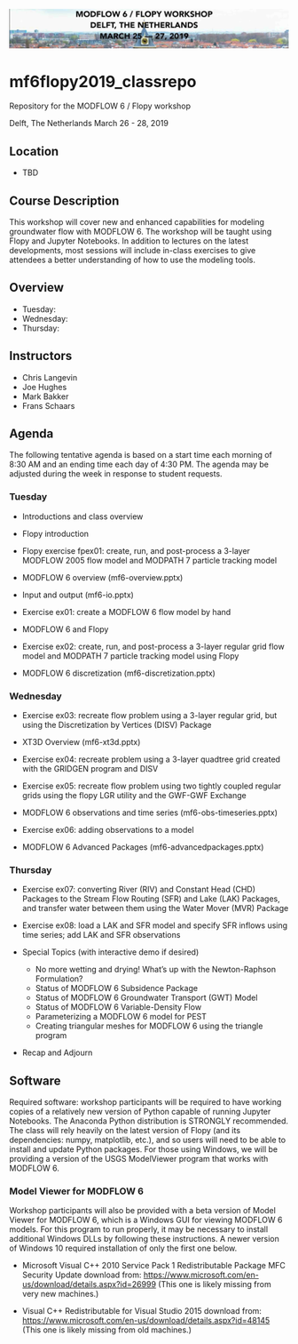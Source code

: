 ![header](./exercises/img/header.jpg)

# mf6flopy2019_classrepo
Repository for the MODFLOW 6 / Flopy workshop

Delft, The Netherlands
March 26 - 28, 2019

## Location
* TBD

## Course Description
This workshop will cover new and enhanced capabilities for modeling groundwater flow with MODFLOW 6. The workshop will be taught using Flopy and Jupyter Notebooks.  In addition to lectures on the latest developments, most sessions will include in-class exercises to give attendees a better understanding of how to use the modeling tools.

## Overview
* Tuesday: 
* Wednesday: 
* Thursday: 

## Instructors
* Chris Langevin
* Joe Hughes 
* Mark Bakker
* Frans Schaars

## Agenda

The following tentative agenda is based on a start time each morning of 8:30 AM and an ending time each day of 4:30 PM.  The agenda may be adjusted during the week in response to student requests.

### Tuesday

* Introductions and class overview 
* Flopy introduction
* Flopy exercise fpex01: create, run, and post-process a 3-layer MODFLOW 2005 flow model and MODPATH 7 particle tracking model
* MODFLOW 6 overview (mf6-overview.pptx)

* Input and output (mf6-io.pptx)
* Exercise ex01: create a MODFLOW 6 flow model by hand
* MODFLOW 6 and Flopy
* Exercise ex02: create, run, and post-process a 3-layer regular grid flow model and MODPATH 7 particle tracking model using Flopy
* MODFLOW 6 discretization (mf6-discretization.pptx)

### Wednesday

* Exercise ex03: recreate flow problem using a 3-layer regular grid, but using the Discretization by Vertices (DISV) Package
* XT3D Overview (mf6-xt3d.pptx)
* Exercise ex04: recreate problem using a 3-layer quadtree grid created with the GRIDGEN program and DISV
* Exercise ex05: recreate flow problem using two tightly coupled regular grids using the flopy LGR utility and the GWF-GWF Exchange

* MODFLOW 6 observations and time series (mf6-obs-timeseries.pptx)
* Exercise ex06: adding observations to a model
* MODFLOW 6 Advanced Packages (mf6-advancedpackages.pptx)


### Thursday

* Exercise ex07: converting River (RIV) and Constant Head (CHD) Packages to the Stream Flow Routing (SFR) and Lake (LAK) Packages, and transfer water between them using the Water Mover (MVR) Package
* Exercise ex08: load a LAK and SFR model and specify SFR inflows using time series; add LAK and SFR observations

* Special Topics (with interactive demo if desired)
    * No more wetting and drying!  What’s up with the Newton-Raphson Formulation?
    * Status of MODFLOW 6 Subsidence Package
    * Status of MODFLOW 6 Groundwater Transport (GWT) Model 
    * Status of MODFLOW 6 Variable-Density Flow
    * Parameterizing a MODFLOW 6 model for PEST
    * Creating triangular meshes for MODFLOW 6 using the triangle program
* Recap and Adjourn



## Software

Required software: workshop participants will be required to have working copies of a relatively new version of Python capable of running Jupyter Notebooks.  The Anaconda Python distribution is STRONGLY recommended.  The class will rely heavily on the latest version of Flopy (and its dependencies: numpy, matplotlib, etc.), and so users will need to be able to install and update Python packages.  For those using Windows, we will be providing a version of the USGS ModelViewer program that works with MODFLOW 6.

### Model Viewer for MODFLOW 6
Workshop participants will also be provided with a beta version of Model Viewer for MODFLOW 6, which is a Windows GUI for viewing MODFLOW 6 models. For this program to run properly, it may be necessary to install additional Windows DLLs by following these instructions.  A newer version of Windows 10 required installation of only the first one below.

* Microsoft Visual C++ 2010 Service Pack 1 Redistributable Package MFC Security Update
download from:
https://www.microsoft.com/en-us/download/details.aspx?id=26999
(This one is likely missing from very new machines.)

* Visual C++ Redistributable for Visual Studio 2015
download from:
https://www.microsoft.com/en-us/download/details.aspx?id=48145
(This one is likely missing from old machines.)
